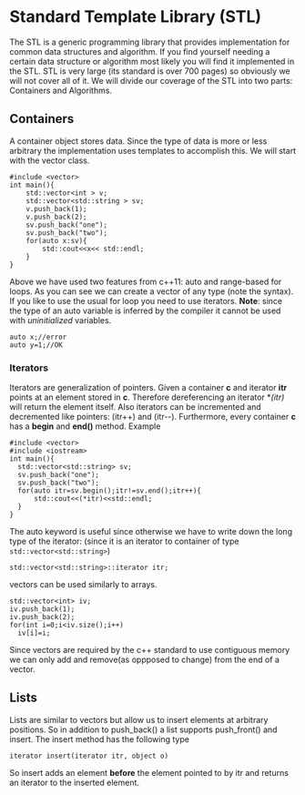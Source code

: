 # Standard Template Library (STL)
The STL is a generic programming library that provides implementation for common data structures and algorithm. If you find yourself needing a certain data structure or algorithm most likely you will find it implemented in the STL. 
STL is very large (its standard is over 700 pages) so obviously we will not cover all of it. We will divide  our coverage of the STL into two parts: Containers and Algorithms.
## Containers
A container object stores data. Since the type of data is more or less arbitrary the implementation uses templates to accomplish this.
We will start with the vector class.
```
#include <vector>
int main(){
    std::vector<int > v;
    std::vector<std::string > sv;
    v.push_back(1);
    v.push_back(2);
    sv.push_back("one");
    sv.push_back("two");
    for(auto x:sv){
        std::cout<<x<< std::endl;
    }
}
```
Above we have used two features from c++11: auto and range-based for loops. As you can see we can create a vector of any type (note the syntax). If you like to use the usual for loop you need to use iterators.
**Note**: since the type of an auto variable is inferred by the compiler it cannot be used with _uninitialized_ variables.
```
auto x;//error
auto y=1;//OK
```
### Iterators
Iterators are generalization of pointers. Given a container **c** and iterator **itr** points at an element stored in **c**. Therefore dereferencing an iterator **(*itr)** will return the element itself. Also iterators can be incremented and decremented like pointers: (itr++) and (itr--). Furthermore, every container **c** has a **begin** and **end()** method. Example
```
#include <vector>
#include <iostream>
int main(){
  std::vector<std::string> sv;
  sv.push_back("one");
  sv.push_back("two");
  for(auto itr=sv.begin();itr!=sv.end();itr++){
      std::cout<<(*itr)<<std::endl;
  }
}  
```
The auto keyword is useful since otherwise we have to write down the long type of the iterator: (since it is an iterator to container of type ```std::vector<std::string>```)
```
std::vector<std::string>::iterator itr;
```
vectors can be used similarly to arrays.
```
std::vector<int> iv;
iv.push_back(1);
iv.push_back(2);
for(int i=0;i<iv.size();i++)
  iv[i]=i;
```
Since vectors are required by the c++ standard to use contiguous memory 
we can only add and remove(as oppposed to change) from the end of a vector.
## Lists 
Lists are similar to vectors but allow us to insert elements at arbitrary
positions. So in addition to push_back() a list supports push_front() and 
insert. The insert method has the following type
```
iterator insert(iterator itr, object o)
```
So insert adds an element **before** the element pointed to by itr
and returns an iterator to the inserted element.